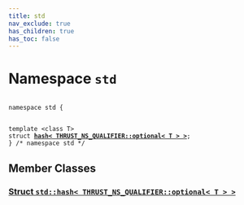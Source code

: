 ```yaml
---
title: std
nav_exclude: true
has_children: true
has_toc: false
---
```


# Namespace `std`

<code class="doxybook">
<span>namespace std {</span>
<br>
<span>template &lt;class T&gt;</span>
<span>struct <b><a href="/thrust/api/classes/structstd_1_1hash_3_01thrust__ns__qualifier_1_1optional_3_01t_01_4_01_4.html">hash&lt; THRUST&#95;NS&#95;QUALIFIER::optional&lt; T &gt; &gt;</a></b>;</span>
<span>} /* namespace std */</span>
</code>

## Member Classes

<h3 id="struct-std::hash< THRUST_NS_QUALIFIER::optional< T > >">
<a href="/thrust/api/classes/structstd_1_1hash_3_01thrust__ns__qualifier_1_1optional_3_01t_01_4_01_4.html">Struct <code>std::hash&lt; THRUST&#95;NS&#95;QUALIFIER::optional&lt; T &gt; &gt;</code>
</a>
</h3>


